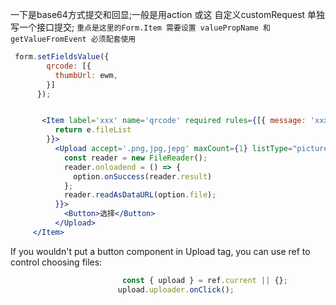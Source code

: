 
一下是base64方式提交和回显;一般是用action 或这 自定义customRequest 单独写一个接口提交; ```重点是这里的Form.Item 需要设置 valuePropName 和  getValueFromEvent 必须配套使用```

```js
 form.setFieldsValue({
        qrcode: [{
          thumbUrl: ewm,
        }]
      });
```

```jsx

       <Item label='xxx' name='qrcode' required rules={[{ message: 'xxx必填', required: true }]} valuePropName='fileList' getValueFromEvent={e => {
          return e.fileList
        }}>
          <Upload accept='.png,jpg,jepg' maxCount={1} listType="picture-card" customRequest={(option) => {
            const reader = new FileReader();
            reader.onloadend = () => {
              option.onSuccess(reader.result)
            };
            reader.readAsDataURL(option.file);
          }}>
            <Button>选择</Button>
          </Upload>
     </Item>

```

If  you wouldn't put a button component in Upload tag, you can use ref to control choosing files:
```jsx
                         const { upload } = ref.current || {};
                        upload.uploader.onClick();
```
